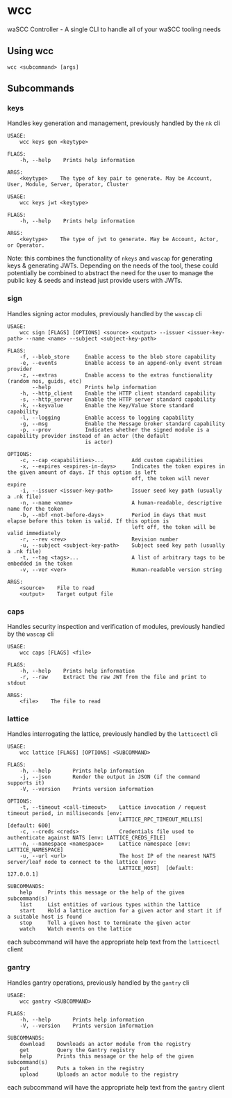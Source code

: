 # wcc
waSCC Controller - A single CLI to handle all of your waSCC tooling needs

## Using wcc
```
wcc <subcommand> [args]
```

## Subcommands

### keys
Handles key generation and management, previously handled by the `nk` cli
```
USAGE:
    wcc keys gen <keytype>

FLAGS:
    -h, --help    Prints help information

ARGS:
    <keytype>    The type of key pair to generate. May be Account, User, Module, Server, Operator, Cluster
```

```
USAGE:
    wcc keys jwt <keytype>

FLAGS:
    -h, --help    Prints help information

ARGS:
    <keytype>    The type of jwt to generate. May be Account, Actor, or Operator.
```

Note: this combines the functionality of `nkeys` and `wascap` for generating keys & generating JWTs. Depending on the needs of the tool, these could potentially be combined to abstract the need for the user to manage the public key & seeds and instead just provide users with JWTs.

### sign
Handles signing actor modules, previously handled by the `wascap` cli

```
USAGE:
    wcc sign [FLAGS] [OPTIONS] <source> <output> --issuer <issuer-key-path> --name <name> --subject <subject-key-path>

FLAGS:
    -f, --blob_store     Enable access to the blob store capability
    -e, --events         Enable access to an append-only event stream provider
    -z, --extras         Enable access to the extras functionality (random nos, guids, etc)
        --help           Prints help information
    -h, --http_client    Enable the HTTP client standard capability
    -s, --http_server    Enable the HTTP server standard capability
    -k, --keyvalue       Enable the Key/Value Store standard capability
    -l, --logging        Enable access to logging capability
    -g, --msg            Enable the Message broker standard capability
    -p, --prov           Indicates whether the signed module is a capability provider instead of an actor (the default
                         is actor)

OPTIONS:
    -c, --cap <capabilities>...         Add custom capabilities
    -x, --expires <expires-in-days>     Indicates the token expires in the given amount of days. If this option is left
                                        off, the token will never expire
    -i, --issuer <issuer-key-path>      Issuer seed key path (usually a .nk file)
    -n, --name <name>                   A human-readable, descriptive name for the token
    -b, --nbf <not-before-days>         Period in days that must elapse before this token is valid. If this option is
                                        left off, the token will be valid immediately
    -r, --rev <rev>                     Revision number
    -u, --subject <subject-key-path>    Subject seed key path (usually a .nk file)
    -t, --tag <tags>...                 A list of arbitrary tags to be embedded in the token
    -v, --ver <ver>                     Human-readable version string

ARGS:
    <source>    File to read
    <output>    Target output file
```

### caps
Handles security inspection and verification of modules, previously handled by the `wascap` cli
```
USAGE:
    wcc caps [FLAGS] <file>

FLAGS:
    -h, --help    Prints help information
    -r, --raw     Extract the raw JWT from the file and print to stdout

ARGS:
    <file>    The file to read
```

### lattice
Handles interrogating the lattice, previously handled by the `latticectl` cli

```
USAGE:
    wcc lattice [FLAGS] [OPTIONS] <SUBCOMMAND>

FLAGS:
    -h, --help       Prints help information
    -j, --json       Render the output in JSON (if the command supports it)
    -V, --version    Prints version information

OPTIONS:
    -t, --timeout <call-timeout>    Lattice invocation / request timeout period, in milliseconds [env:
                                    LATTICE_RPC_TIMEOUT_MILLIS]  [default: 600]
    -c, --creds <creds>             Credentials file used to authenticate against NATS [env: LATTICE_CREDS_FILE]
    -n, --namespace <namespace>     Lattice namespace [env: LATTICE_NAMESPACE]
    -u, --url <url>                 The host IP of the nearest NATS server/leaf node to connect to the lattice [env:
                                    LATTICE_HOST]  [default: 127.0.0.1]

SUBCOMMANDS:
    help     Prints this message or the help of the given subcommand(s)
    list     List entities of various types within the lattice
    start    Hold a lattice auction for a given actor and start it if a suitable host is found
    stop     Tell a given host to terminate the given actor
    watch    Watch events on the lattice
```
each subcommand will have the appropriate help text from the `latticectl` client

### gantry
Handles gantry operations, previously handled by the `gantry` cli
```
USAGE:
    wcc gantry <SUBCOMMAND>

FLAGS:
    -h, --help       Prints help information
    -V, --version    Prints version information

SUBCOMMANDS:
    download    Downloads an actor module from the registry
    get         Query the Gantry registry
    help        Prints this message or the help of the given subcommand(s)
    put         Puts a token in the registry
    upload      Uploads an actor module to the registry
```

each subcommand will have the appropriate help text from the `gantry` client